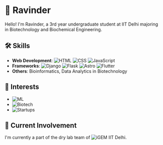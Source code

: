 # 👋 Ravinder

Hello! I'm Ravinder, a 3rd year undergraduate student at IIT Delhi majoring in Biotechnology and Biochemical Engineering.

## 🛠️ Skills

- **Web Development**: ![HTML](https://img.shields.io/badge/-HTML-E34F26?style=flat&logo=html5&logoColor=white) ![CSS](https://img.shields.io/badge/-CSS-1572B6?style=flat&logo=css3&logoColor=white) ![JavaScript](https://img.shields.io/badge/-JavaScript-F7DF1E?style=flat&logo=javascript&logoColor=black)
- **Frameworks**: ![Django](https://img.shields.io/badge/-Django-092E20?style=flat&logo=django&logoColor=white) ![Flask](https://img.shields.io/badge/-Flask-000000?style=flat&logo=flask&logoColor=white) ![Astro](https://img.shields.io/badge/-Astro-663399?style=flat) ![Flutter](https://img.shields.io/badge/-Flutter-02569B?style=flat&logo=flutter&logoColor=white)
- **Others**: Bioinformatics, Data Analytics in Biotechnology

## 🌱 Interests

- ![ML](https://img.shields.io/badge/-Machine%20Learning-FF6F00?style=flat) 
- ![Biotech](https://img.shields.io/badge/-Biotechnology-4CAF50?style=flat)
- ![Startups](https://img.shields.io/badge/-Startups-2196F3?style=flat)

## 🚀 Current Involvement

I'm currently a part of the dry lab team of ![iGEM IIT Delhi](https://img.shields.io/badge/iGEM-IIT%20Delhi-blue?style=flat).

